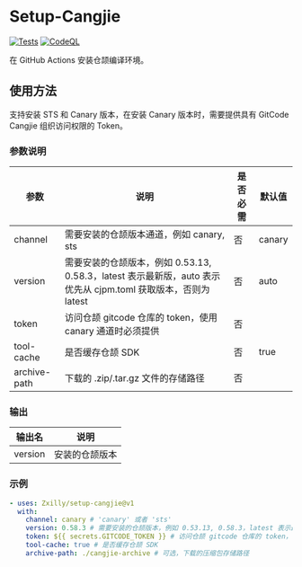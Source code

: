 # Setup-Cangjie

[![Tests](https://github.com/Zxilly/setup-cangjie/actions/workflows/test.yml/badge.svg)](https://github.com/Zxilly/setup-cangjie/actions/workflows/test.yml)
[![CodeQL](https://github.com/Zxilly/setup-cangjie/actions/workflows/codeql.yml/badge.svg)](https://github.com/Zxilly/setup-cangjie/actions/workflows/codeql.yml)

在 GitHub Actions 安装仓颉编译环境。

## 使用方法

支持安装 STS 和 Canary 版本，在安装 Canary 版本时，需要提供具有 GitCode Cangjie 组织访问权限的 Token。

### 参数说明

| 参数           | 说明                                                                             | 是否必需 | 默认值    |
|--------------|--------------------------------------------------------------------------------|------|--------|
| channel      | 需要安装的仓颉版本通道，例如 canary, sts                                                     | 否    | canary |
| version      | 需要安装的仓颉版本，例如 0.53.13, 0.58.3，latest 表示最新版，auto 表示优先从 cjpm.toml 获取版本，否则为 latest | 否    | auto   |
| token        | 访问仓颉 gitcode 仓库的 token，使用 canary 通道时必须提供                                       | 否    |        |
| tool-cache   | 是否缓存仓颉 SDK                                                                     | 否    | true   |
| archive-path | 下载的 .zip/.tar.gz 文件的存储路径                                                       | 否    |        |

### 输出

| 输出名     | 说明      |
|---------|---------|
| version | 安装的仓颉版本 |

### 示例

```yaml
- uses: Zxilly/setup-cangjie@v1
  with:
    channel: canary # 'canary' 或者 'sts'
    version: 0.58.3 # 需要安装的仓颉版本，例如 0.53.13, 0.58.3，latest 表示最新版，auto 表示自动获取
    token: ${{ secrets.GITCODE_TOKEN }} # 访问仓颉 gitcode 仓库的 token，使用 canary 通道时必须提供
    tool-cache: true # 是否缓存仓颉 SDK
    archive-path: ./cangjie-archive # 可选，下载的压缩包存储路径
```
